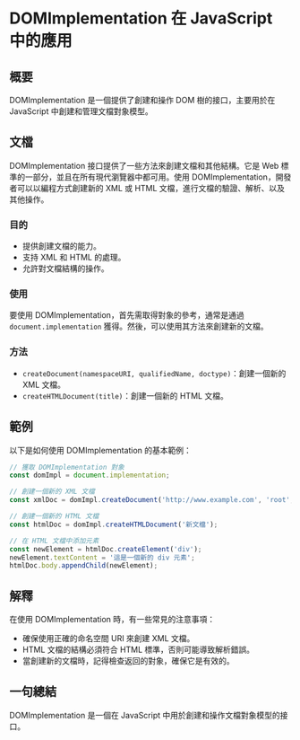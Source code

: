 <!--
Meta Description: # DOMImplementation 在 JavaScript 中的應用 ## 概要 DOMImplementation 是一個提供了創建和操作 DOM 樹的接口，主要用於在 JavaScript 中創建和管理文檔對象模型。 ## 文檔 DOMImplementation 接口提供了一些方法來創建...
Meta Keywords: domimplementation, html, xml, javascript, 創建一個新的
-->

# DOMImplementation 在 JavaScript 中的應用

## 概要
DOMImplementation 是一個提供了創建和操作 DOM 樹的接口，主要用於在 JavaScript 中創建和管理文檔對象模型。

## 文檔
DOMImplementation 接口提供了一些方法來創建文檔和其他結構。它是 Web 標準的一部分，並且在所有現代瀏覽器中都可用。使用 DOMImplementation，開發者可以以編程方式創建新的 XML 或 HTML 文檔，進行文檔的驗證、解析、以及其他操作。

### 目的
- 提供創建文檔的能力。
- 支持 XML 和 HTML 的處理。
- 允許對文檔結構的操作。

### 使用
要使用 DOMImplementation，首先需取得對象的參考，通常是通過 `document.implementation` 獲得。然後，可以使用其方法來創建新的文檔。

### 方法
- `createDocument(namespaceURI, qualifiedName, doctype)`：創建一個新的 XML 文檔。
- `createHTMLDocument(title)`：創建一個新的 HTML 文檔。

## 範例
以下是如何使用 DOMImplementation 的基本範例：

```javascript
// 獲取 DOMImplementation 對象
const domImpl = document.implementation;

// 創建一個新的 XML 文檔
const xmlDoc = domImpl.createDocument('http://www.example.com', 'root', null);

// 創建一個新的 HTML 文檔
const htmlDoc = domImpl.createHTMLDocument('新文檔');

// 在 HTML 文檔中添加元素
const newElement = htmlDoc.createElement('div');
newElement.textContent = '這是一個新的 div 元素';
htmlDoc.body.appendChild(newElement);
```

## 解釋
在使用 DOMImplementation 時，有一些常見的注意事項：
- 確保使用正確的命名空間 URI 來創建 XML 文檔。
- HTML 文檔的結構必須符合 HTML 標準，否則可能導致解析錯誤。
- 當創建新的文檔時，記得檢查返回的對象，確保它是有效的。

## 一句總結
DOMImplementation 是一個在 JavaScript 中用於創建和操作文檔對象模型的接口。